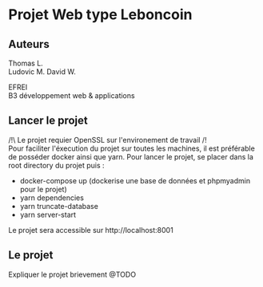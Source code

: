 # Projet Web type Leboncoin

## Auteurs
Thomas L.  
Ludovic M.
David W.

EFREI  
B3 développement web & applications

## Lancer le projet
/!\ Le projet requier OpenSSL sur l'environement de travail /!\
Pour faciliter l'éxecution du projet sur toutes les machines, il est préférable de posséder docker ainsi que yarn.
Pour lancer le projet, se placer dans la root directory du projet puis :
- docker-compose up (dockerise une base de données et phpmyadmin pour le projet)
- yarn dependencies
- yarn truncate-database
- yarn server-start

Le projet sera accessible sur http://localhost:8001  

## Le projet
Expliquer le projet brievement @TODO
